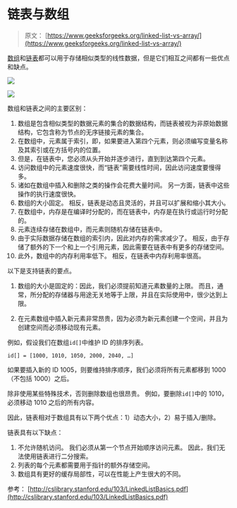 # 链表与数组

> 原文： [https://www.geeksforgeeks.org/linked-list-vs-array/](https://www.geeksforgeeks.org/linked-list-vs-array/)

[数组](https://www.geeksforgeeks.org/array-data-structure/)和[链表](https://www.geeksforgeeks.org/data-structures/linked-list/)都可以用于存储相似类型的线性数据，但是它们相互之间都有一些优点和缺点。

![](img/f135b70319b69f7c8fc3364f232504ba.png)

![](img/f3277ee37f20568b18a51cd230eb1fa6.png)

数组和链表之间的主要区别：

1.  数组是包含相似类型的数据元素的集合的数据结构，而链表被视为非原始数据结构，它包含称为节点的无序链接元素的集合。
2.  在数组中，元素属于索引，即，如果要进入第四个元素，则必须编写变量名称及其索引或在方括号内的位置。
3.  但是，在链表中，您必须从头开始并逐步进行，直到到达第四个元素。
4.  访问数组中的元素速度很快，而“链表”需要线性时间，因此访问速度要慢得多。
5.  诸如在数组中插入和删除之类的操作会花费大量时间。 另一方面，链表中这些操作的执行速度很快。
6.  数组的大小固定。 相反，链表是动态且灵活的，并且可以扩展和缩小其大小。
7.  在数组中，内存是在编译时分配的，而在链表中，内存是在执行或运行时分配的。
9.  元素连续存储在数组中，而元素则随机存储在链表中。
10.  由于实际数据存储在数组的索引内，因此对内存的需求减少了。 相反，由于存储了额外的下一个和上一个引用元素，因此需要在链表中有更多的存储空间。
11.  此外，数组中的内存利用率低下。 相反，在链表中内存利用率很高。

以下是支持链表的要点。

1.  数组的大小是固定的：因此，我们必须提前知道元素数量的上限。 而且，通常，所分配的存储器与用途无关地等于上限，并且在实际使用中，很少达到上限。

2.  在元素数组中插入新元素非常昂贵，因为必须为新元素创建一个空间，并且为创建空间而必须移动现有元素。

例如，假设我们在数组`id[]`中维护 ID 的排序列表。

```
id[] = [1000, 1010, 1050, 2000, 2040, …]
```

如果要插入新的 ID 1005，则要维持排序顺序，我们必须将所有元素都移到 1000（不包括 1000）之后。

除非使用某些特殊技术，否则删除数组也很昂贵。 例如，要删除`id[]`中的 1010，必须移动 1010 之后的所有内容。

因此，链表相对于数组具有以下两个优点：1）动态大小，2）易于插入/删除。

链表具有以下缺点：
1.  不允许随机访问。 我们必须从第一个节点开始顺序访问元素。 因此，我们无法使用链表进行二分搜索。
2.  列表的每个元素都需要用于指针的额外存储空间。
3.  数组具有更好的缓存局部性，可以在性能上产生很大的不同。

参考：
[http://cslibrary.stanford.edu/103/LinkedListBasics.pdf](http://cslibrary.stanford.edu/103/LinkedListBasics.pdf)

